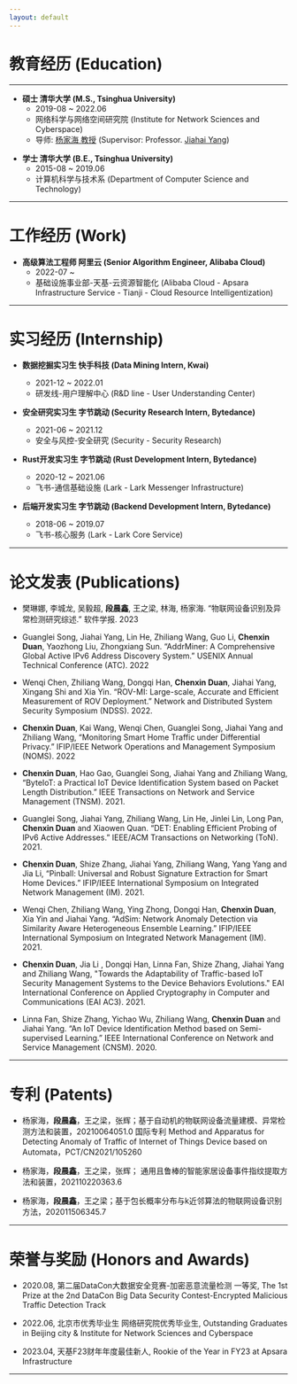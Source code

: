 ```yaml
---
layout: default
---
```


<!-- # About Me

* * * -->


# 教育经历 (Education)

* * *

- **硕士 清华大学 (M.S., Tsinghua University)**
  - 2019-08 ~ 2022.06
  - 网络科学与网络空间研究院 (Institute for Network Sciences and Cyberspace)
  - 导师: [杨家海 教授](http://nmgroup.tsinghua.edu.cn/yjh/) (Supervisor: Professor. [Jiahai Yang](http://nmgroup.tsinghua.edu.cn/dryang/index.htm))

<!-- a brief introduction to the research -->

- **学士 清华大学 (B.E., Tsinghua University)**
  - 2015-08 ~ 2019.06
  - 计算机科学与技术系 (Department of Computer Science and Technology)

* * *

# 工作经历 (Work)


- **高级算法工程师 阿里云 (Senior Algorithm Engineer, Alibaba Cloud)**
  - 2022-07 ~  <!--  校园招聘特殊人才计划: 评级A+ (Campus Recruitment Special Offer: Rank A+) -->
  - 基础设施事业部-天基-云资源智能化 (Alibaba Cloud - Apsara Infrastructure Service - Tianji - Cloud Resource Intelligentization)

* * *


# 实习经历 (Internship) 

- **数据挖掘实习生 快手科技 (Data Mining Intern, Kwai)**
  - 2021-12 ~ 2022.01
  - 研发线-用户理解中心 (R&D line - User Understanding Center)

- **安全研究实习生 字节跳动 (Security Research Intern, Bytedance)**
  - 2021-06 ~ 2021.12
  - 安全与风控-安全研究 (Security - Security Research)

- **Rust开发实习生 字节跳动 (Rust Development Intern, Bytedance)**
  - 2020-12 ~ 2021.06
  - 飞书-通信基础设施 (Lark - Lark Messenger Infrastructure)

- **后端开发实习生 字节跳动 (Backend Development Intern, Bytedance)**
  - 2018-06 ~ 2019.07
  - 飞书-核心服务 (Lark - Lark Core Service)

* * *

# 论文发表 (Publications)

<!-- - Hai Lin, Chenglong Li, Jiahai Yang, Zhiliang Wang, Linna Fan, **Chenxin Duan**. "CP-IoT: a Cross-Platform Monitoring System for Smart Home." Network and Distributed System Security Symposium (NDSS). 2024. -->

<!-- - **Chenxin Duan**, Sainan Li, Hai Lin, Wenqi Chen, Guanglei Song, Chenglong Li, Jiahai Yang, Zhiliang Wang. "IoTa: Fine-grained Traffic Monitoring for IoT Devices via Fully Packet-level Models." IEEE Transactions on Dependable and Secure Computing (TDSC). 2023. -->

- 樊琳娜, 李城龙, 吴毅超, **段晨鑫**, 王之梁, 林海, 杨家海. “物联网设备识别及异常检测研究综述.” 软件学报. 2023

- Guanglei Song, Jiahai Yang, Lin He, Zhiliang Wang, Guo Li, **Chenxin Duan**, Yaozhong Liu, Zhongxiang Sun. “AddrMiner: A Comprehensive Global Active IPv6 Address Discovery System.” USENIX Annual Technical Conference (ATC). 2022

- Wenqi Chen, Zhiliang Wang, Dongqi Han, **Chenxin Duan**, Jiahai Yang, Xingang Shi and Xia Yin. “ROV-MI: Large-scale, Accurate and Efficient Measurement of ROV Deployment.” Network and Distributed System Security Symposium (NDSS). 2022.

- **Chenxin Duan**, Kai Wang, Wenqi Chen, Guanglei Song, Jiahai Yang and Zhiliang Wang, “Monitoring Smart Home Traffic under Differential Privacy.” IFIP/IEEE Network Operations and Management Symposium (NOMS). 2022 

- **Chenxin Duan**, Hao Gao, Guanglei Song, Jiahai Yang and Zhiliang Wang, “ByteIoT: a Practical IoT Device Identification System based on Packet Length Distribution.” IEEE Transactions on Network and Service Management (TNSM). 2021.

- Guanglei Song, Jiahai Yang, Zhiliang Wang, Lin He, Jinlei Lin, Long Pan, **Chenxin Duan** and Xiaowen Quan. “DET: Enabling Efficient Probing of IPv6 Active Addresses.” IEEE/ACM Transactions on Networking (ToN). 2021.

- **Chenxin Duan**, Shize Zhang, Jiahai Yang, Zhiliang Wang, Yang Yang and Jia Li, “Pinball: Universal and Robust Signature Extraction for Smart Home Devices.” IFIP/IEEE International Symposium on Integrated Network Management (IM). 2021.

- Wenqi Chen, Zhiliang Wang, Ying Zhong, Dongqi Han, **Chenxin Duan**, Xia Yin and Jiahai Yang. “AdSim: Network Anomaly Detection via Similarity Aware Heterogeneous Ensemble Learning.” IFIP/IEEE International Symposium on Integrated Network Management (IM). 2021.

- **Chenxin Duan**, Jia Li , Dongqi Han, Linna Fan, Shize Zhang, Jiahai Yang and Zhiliang Wang, "Towards the Adaptability of Traffic-based IoT Security Management Systems to the Device Behaviors Evolutions." EAI International Conference on Applied Cryptography in Computer and Communications (EAI AC3). 2021.

- Linna Fan, Shize Zhang, Yichao Wu, Zhiliang Wang, **Chenxin Duan** and Jiahai Yang. “An IoT Device Identification Method based on Semi-supervised Learning.” IEEE International Conference on Network and Service Management (CNSM). 2020.

* * *

# 专利 (Patents)

- 杨家海，**段晨鑫**，王之梁，张辉；基于自动机的物联网设备流量建模、异常检测方法和装置，20210064051.0 国际专利 Method and Apparatus for Detecting Anomaly of Traffic of Internet of Things Device based on Automata，PCT/CN2021/105260

- 杨家海，**段晨鑫**，王之梁，张辉； 通用且鲁棒的智能家居设备事件指纹提取方法和装置，202110220363.6

- 杨家海，**段晨鑫**，王之梁；基于包长概率分布与k近邻算法的物联网设备识别方法，202011506345.7

* * *


# 荣誉与奖励 (Honors and Awards)

- 2020.08, 第二届DataCon大数据安全竞赛-加密恶意流量检测 一等奖, The 1st Prize at the 2nd DataCon Big Data Security Contest-Encrypted Malicious Traffic Detection Track

- 2022.06, 北京市优秀毕业生 网络研究院优秀毕业生, Outstanding Graduates in Beijing city & Institute for Network Sciences and Cyberspace

- 2023.04, 天基F23财年年度最佳新人, Rookie of the Year in FY23 at Apsara Infrastructure 


* * *

